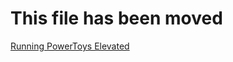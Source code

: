 # This file has been moved

[Running PowerToys Elevated](https://aka.ms/powertoysDetectedElevatedHelp)
